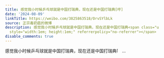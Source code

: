 ```yaml
---
title: 感觉我小时候乒乓球就是中国打瑞典，现在还是中国打瑞典[哼]
date: '2024-08-09'
linkTitle: https://weibo.com/3825863518/OrvSYlbLk
source: 正宗毒奶菇的微博
description: 感觉我小时候乒乓球就是中国打瑞典，现在还是中国打瑞典<span class="url-icon"><img alt="[哼]" src="https://h5.sinaimg.cn/m/emoticon/icon/default/d_heng-3032fd08c2.png"
  style="width:1em; height:1em;" referrerpolicy="no-referrer"></span>  ...
disable_comments: true
---
```

感觉我小时候乒乓球就是中国打瑞典，现在还是中国打瑞典<span class="url-icon"><img alt="[哼]" src="https://h5.sinaimg.cn/m/emoticon/icon/default/d_heng-3032fd08c2.png" style="width:1em; height:1em;" referrerpolicy="no-referrer"></span>  ...